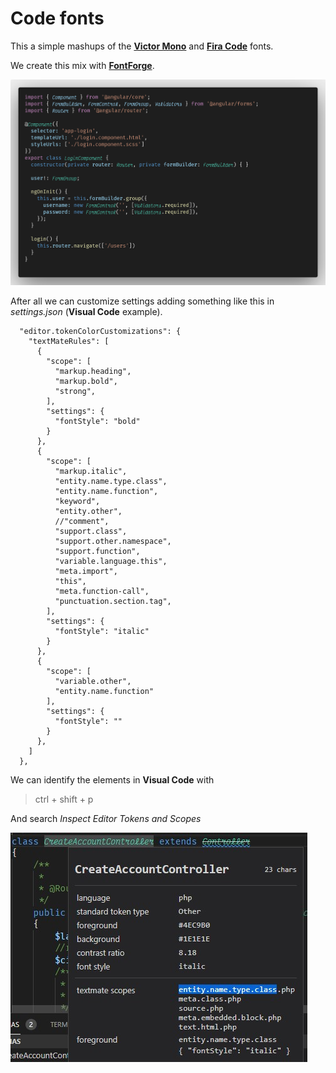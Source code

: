 # Code fonts

This a simple mashups of the **[Victor Mono](https://github.com/rubjo/victor-mono)** and **[Fira Code](https://github.com/tonsky/FiraCode)** fonts.

We create this mix with **[FontForge](https://fontforge.org/en-US/downloads/)**.

![Example](img/code.png)

After all we can customize settings adding something like this in *settings.json* (**Visual Code** example).

      "editor.tokenColorCustomizations": {
        "textMateRules": [
          {
            "scope": [
              "markup.heading",
              "markup.bold",
              "strong",
            ],
            "settings": {
              "fontStyle": "bold"
            }
          },
          {
            "scope": [
              "markup.italic",
              "entity.name.type.class",
              "entity.name.function",
              "keyword",
              "entity.other",
              //"comment",
              "support.class",
              "support.other.namespace",
              "support.function",
              "variable.language.this",
              "meta.import",
              "this",
              "meta.function-call",
              "punctuation.section.tag",
            ],
            "settings": {
              "fontStyle": "italic"
            }
          },
          {
            "scope": [
              "variable.other",
              "entity.name.function"
            ],
            "settings": {
              "fontStyle": ""
            }
          },
        ]
      },

We can identify the elements in **Visual Code** with 

> ctrl + shift + p

And search *Inspect Editor Tokens and Scopes* 

![Token](img/token.jpg)
